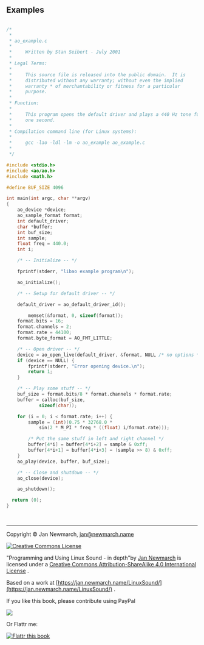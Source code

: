 
##  Examples 

```cpp

/*
 *
 * ao_example.c
 *
 *     Written by Stan Seibert - July 2001
 *
 * Legal Terms:
 *
 *     This source file is released into the public domain.  It is
 *     distributed without any warranty; without even the implied
 *     warranty * of merchantability or fitness for a particular
 *     purpose.
 *
 * Function:
 *
 *     This program opens the default driver and plays a 440 Hz tone for
 *     one second.
 *
 * Compilation command line (for Linux systems):
 *
 *     gcc -lao -ldl -lm -o ao_example ao_example.c
 *
 */

#include <stdio.h>
#include <ao/ao.h>
#include <math.h>

#define BUF_SIZE 4096

int main(int argc, char **argv)
{
	ao_device *device;
	ao_sample_format format;
	int default_driver;
	char *buffer;
	int buf_size;
	int sample;
	float freq = 440.0;
	int i;

	/* -- Initialize -- */

	fprintf(stderr, "libao example program\n");

	ao_initialize();

	/* -- Setup for default driver -- */

	default_driver = ao_default_driver_id();

        memset(&format, 0, sizeof(format));
	format.bits = 16;
	format.channels = 2;
	format.rate = 44100;
	format.byte_format = AO_FMT_LITTLE;

	/* -- Open driver -- */
	device = ao_open_live(default_driver, &format, NULL /* no options */);
	if (device == NULL) {
		fprintf(stderr, "Error opening device.\n");
		return 1;
	}

	/* -- Play some stuff -- */
	buf_size = format.bits/8 * format.channels * format.rate;
	buffer = calloc(buf_size,
			sizeof(char));

	for (i = 0; i < format.rate; i++) {
		sample = (int)(0.75 * 32768.0 *
			sin(2 * M_PI * freq * ((float) i/format.rate)));

		/* Put the same stuff in left and right channel */
		buffer[4*i] = buffer[4*i+2] = sample & 0xff;
		buffer[4*i+1] = buffer[4*i+3] = (sample >> 8) & 0xff;
	}
	ao_play(device, buffer, buf_size);

	/* -- Close and shutdown -- */
	ao_close(device);

	ao_shutdown();

  return (0);
}

      
```

***


Copyright © Jan Newmarch, jan@newmarch.name


<a href="http://creativecommons.org/licenses/by-sa/4.0/" rel="license">
<img alt="Creative Commons License" src="https://i.creativecommons.org/l/by-sa/4.0/88x31.png" style="border-width:0"/>
</a>


"Programming and Using Linux Sound - in depth"by [Jan Newmarch](https://jan.newmarch.name) is licensed under a [Creative Commons Attribution-ShareAlike 4.0 International License](http://creativecommons.org/licenses/by-sa/4.0/) .


Based on a work at [https://jan.newmarch.name/LinuxSound/](https://jan.newmarch.name/LinuxSound/) .


If you like this book, please contribute using PayPal


<a href="https://www.paypal.com/cgi-bin/webscr?cmd=_donations&amp;business=jan%40newmarch%2ename&amp;lc=AU&amp;item_name=LinuxSound&amp;currency_code=AUD&amp;bn=PP%2dDonationsBF%3abtn_donateCC_LG%2egif%3aNonHosted">
<img src="https://www.paypalobjects.com/WEBSCR-640-20110401-1/en_AU/i/btn/btn_donateCC_LG.gif"/>
</a>


Or Flattr me:


<a href="https://flattr.com/submit/auto?user_id=jannewmarch&amp;url=http://jan.newmarch.name&amp;title=Linux%20Sound&amp;description=Programming%20and%20Using%20Linu%20Sound&amp;language=en_GB&amp;tags=linux,sound,alsa,pulseaudio,JavaSound,MIDI&amp;category=text">
<img alt="Flattr this book" src="https://api.flattr.com/button/flattr-badge-large.png"/>
</a>
